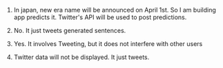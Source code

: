 1. In japan, new era name will be announced on April 1st. So I am building app predicts it. Twitter's API will be used to post predictions.

2. No. It just tweets generated sentences.

3. Yes. It involves Tweeting, but it does not interfere with other users

4. Twitter data will not be displayed. It just tweets.
